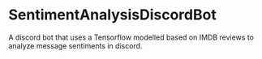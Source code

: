 # SentimentAnalysisDiscordBot
A discord bot that uses a Tensorflow modelled based on IMDB reviews to analyze message sentiments in discord.
